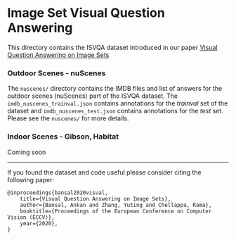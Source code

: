 # Image Set Visual Question Answering

This directory contains the ISVQA dataset introduced in our paper [Visual Question Answering on
Image Sets](https://www.ecva.net/papers/eccv_2020/papers_ECCV/papers/123660052.pdf)

### Outdoor Scenes - nuScenes
The `nuscenes/` directory contains the IMDB files and list of answers for the outdoor scenes
(nuScenes) part of the ISVQA dataset. The `imdb_nuscenes_trainval.json` contains annotations for the
*trainval* set of the dataset and `imdb_nuscenes_test.json` contains annotations for the *test* set.
Please see the `nuscenes/` for more details.

### Indoor Scenes - Gibson, Habitat
Coming soon


---
If you found the dataset and code useful please consider citing the following paper:

```
@inproceedings{bansal2020visual,
    title={Visual Question Answering on Image Sets},
    author={Bansal, Ankan and Zhang, Yuting and Chellappa, Rama},
    booktitle={Proceedings of the European Conference on Computer Vision (ECCV)},
    year={2020},
}
```


